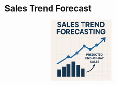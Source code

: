 # Sales Trend Forecast

<p align="center">
  <img src="image.png" alt="Sales Trend Forecasting" width="200">
</p>
